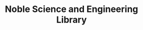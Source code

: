 ---
layout: repo
title: "Noble Science and Engineering Library"
id: 13307
permalink: repos/13307/
---